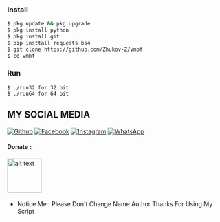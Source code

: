 


### Install
```bash
$ pkg update && pkg upgrade
$ pkg install python
$ pkg install git  
$ pip insttall requests bs4
$ git clone https://github.com/Zhukov-Z/vmbf
$ cd vmbf
```
### Run
```
$ ./run32 for 32 bit
$ ./run64 for 64 bit
```
## MY SOCIAL MEDIA
[![Github](https://img.shields.io/badge/Github-Ikuti-green?style=for-the-badge&logo=github)](https://github.com/zhukov-z)
[![Facebook](https://img.shields.io/badge/Facebook-Ikuti-green?style=for-the-badge&logo=facebook)](https://m.facebook.com/galzxd)
[![Instagram](https://img.shields.io/badge/Instagram-Ikuti-green?style=for-the-badge&logo=instagram)](https://Instagram.com/zhukovxynn)
[![WhatsApp](https://img.shields.io/badge/whatsapp-Hubungi-brightgreen?style=for-the-badge&logo=whatsapp)](https://api.whatsapp.com/send/?phone=%2B6289691998257&text&app_absent=0)


#### Donate :

<a href="https://wa.me/6289691998257"><img src="https://upload.wikimedia.org/wikipedia/commons/7/72/Logo_dana_blue.svg" alt="alt text" width="80" height="80"></a> &nbsp;&nbsp;

* Notice Me : Please Don't Change Name Author
Thanks For Using My Script
